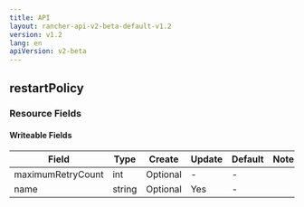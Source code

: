```yaml
---
title: API
layout: rancher-api-v2-beta-default-v1.2
version: v1.2
lang: en
apiVersion: v2-beta
---
```


## restartPolicy



### Resource Fields

#### Writeable Fields

Field | Type | Create | Update | Default | Notes
---|---|---|---|---|---
maximumRetryCount | int | Optional | - | - | 
name | string | Optional | Yes | - | 



<br>
